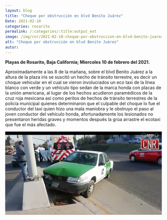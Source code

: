 ```yaml
---
layout: blog
title: "Choque por obstrucción en blvd Benito Juárez"
Date: 2021-02-10
categories: rosarito
permalink: /:categories/:title:output_ext
image: /img/cnr/2021-02-10-choque-por-obstruccion-en-blvd-benito-juarez.jpg
alt: "Choque por obstrucción en blvd Benito Juárez"
autor:
---
```


**Playas de Rosarito, Baja California; Miercoles 10 de febrero del 2021.** 

Aproximadamente a las 8 de la mañana, sobre el blvd Benito Juárez a la altura de la plaza iris se suscitó un hecho de tránsito terrestre, es decir un choque vehicular en el cual se vieron involucrados un eco taxi de la línea blanco con verde y un vehículo tipo sedan de la marca honda con placas de la unión americana, al lugar de los hechos acudieron paramédicos de la cruz roja mexicana así como peritos de hechos de tránsito terrestres de la policía municipal quienes determinaron que el culpable del choque lo fue el conductor del taxi quien hizo una mala maniobra y le obstruyo el paso al joven conductor del vehículo honda, afortunadamente los lesionados no presentaron heridas graves y momentos después la grúa arrastre el ecotaxi que fue el más afectado. 

<div id="carouselExampleSlidesOnly" class="carousel slide" data-ride="carousel">
  <div class="carousel-inner">
    <div class="carousel-item active">
       <img class="d-block w-100" src="/img/cnr/2021-02-10-choque-por-obstruccion-en-blvd-benito-juarez.jpg" loading="lazy"  alt="Choque por obstrucción en blvd Benito Juárez">
    </div>
  </div>
</div>